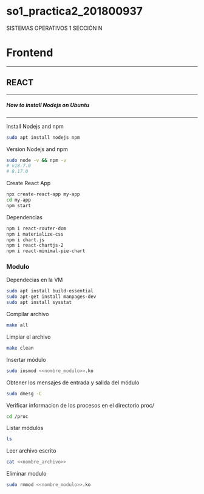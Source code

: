 # so1_practica2_201800937
SISTEMAS OPERATIVOS 1 SECCIÓN N


# Frontend

___________

## REACT
_______


##### How to install Nodejs on Ubuntu
____


Install Nodejs and npm
```bash
sudo apt install nodejs npm
```

Version Nodejs and npm

```bash
sudo node -v && npm -v
# v18.7.0
# 8.17.0
```


Create React App
```bash
npx create-react-app my-app
cd my-app
npm start
```


Dependencias
```bash
npm i react-router-dom
npm i materialize-css
npm i chart.js
npm i react-chartjs-2
npm i react-minimal-pie-chart
```


### Modulo


Dependecias en la VM
```bash
sudo apt install build-essential
sudo apt-get install manpages-dev
sudo apt install sysstat
```


Compilar archivo
```bash
make all
```

Limpiar el archivo
```bash
make clean
```

Insertar módulo
```bash
sudo insmod <<nombre_modulo>>.ko
```

Obtener los mensajes de entrada y salida del módulo
```bash
sudo dmesg -C
```

Verificar informacion de los procesos en el directorio proc/
```bash
cd /proc
```

Listar módulos
```bash
ls
```

Leer archivo escrito
```bash
cat <<nombre_archivo>>
```

Eliminar modulo
```bash
sudo rmmod <<nombre_modulo>>.ko
```
